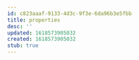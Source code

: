 ```yaml
---
id: c823aaaf-9133-4d3c-9f3e-6da96b3e5fbb
title: properties
desc: ''
updated: 1618573905032
created: 1618573905032
stub: true
---
```


